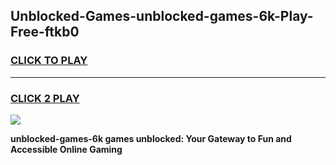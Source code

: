 
## Unblocked-Games-unblocked-games-6k-Play-Free-ftkb0
<h3>
<a href="https://premium76.site?title=unblocked-games-6k&ref=10A">CLICK TO PLAY</a></h3>
<hr>

<h3>
<a href="https://premium76.site?title=unblocked-games-6k&ref=10A">CLICK 2 PLAY</a>
  
</h3>

<a href="https://premium76.site?title=unblocked-games-6k&ref=10A"><img src="https://clearcache.store/games.png"></a>


**unblocked-games-6k games unblocked: Your Gateway to Fun and Accessible Online Gaming**
